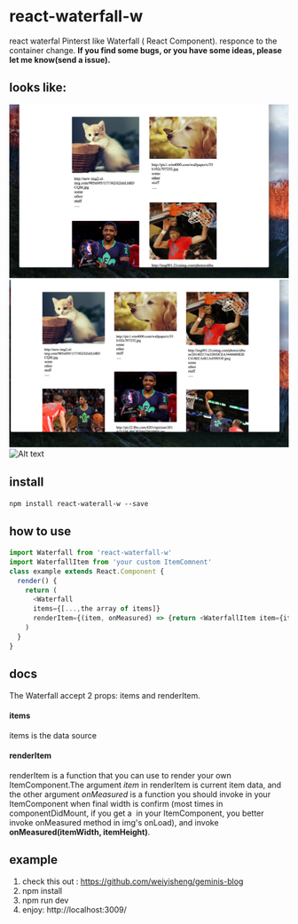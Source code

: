 # react-waterfall-w
react waterfal
Pinterst like Waterfall ( React Component). 
responce to the container change.
**If you find some bugs, or you have some ideas, please let me know(send a issue).**

## looks like: 
![Alt text](/example3.png)
![Alt text](/example2.png)
![Alt text](/example1.png)

## install
`npm install react-waterall-w --save`

## how to use
```javascript
import Waterfall from 'react-waterfall-w'
import WaterfallItem from 'your custom ItemComnent'
class example extends React.Component {
  render() {
    return (
      <Waterfall
      items={[...,the array of items]}
      renderItem={(item, onMeasured) => {return <WaterfallItem item={item} onMeasured={onMeasured}/>}}/>
    )
  }
}
```
## docs
The Waterfall accept 2 props: items and renderItem. 
#### items
items is the data source
#### renderItem
renderItem is a function that you can use to render your own ItemComponent.The argument *item* in renderItem is current item data, and the other argument *onMeasured* is a function you should invoke in your ItemComponent when final width is confirm (most times in componentDidMount, if you get a <img /> in your ItemComponent, you better invoke onMeasured method in img's onLoad), and invoke **onMeasured(itemWidth, itemHeight)**.

## example
1. check this out : https://github.com/weiyisheng/geminis-blog
2. npm install
3. npm run dev
4. enjoy: http://localhost:3009/

